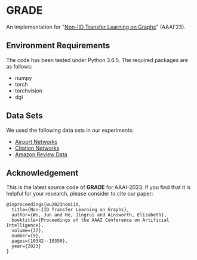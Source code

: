 # GRADE
An implementation for "[Non-IID Transfer Learning on Graphs](https://ojs.aaai.org/index.php/AAAI/article/view/26231)" (AAAI'23).

## Environment Requirements
The code has been tested under Python 3.6.5. The required packages are as follows:
* numpy
* torch
* torchvision
* dgl

## Data Sets
We used the following data sets in our experiments:
* [Airport Networks](https://github.com/GentleZhu/EGI/tree/main/data)
* [Citation Networks](https://github.com/GRAND-Lab/UDAGCN/tree/master/data)
* [Amazon Review Data](https://jmcauley.ucsd.edu/data/amazon/)

## Acknowledgement
This is the latest source code of **GRADE** for AAAI-2023. If you find that it is helpful for your research, please consider to cite our paper:

```
@inproceedings{wu2023noniid,
  title={Non-IID Transfer Learning on Graphs},
  author={Wu, Jun and He, Jingrui and Ainsworth, Elizabeth},
  booktitle={Proceedings of the AAAI Conference on Artificial Intelligence},
  volume={37},
  number={9},
  pages={10342--10350},
  year={2023}
}
```
